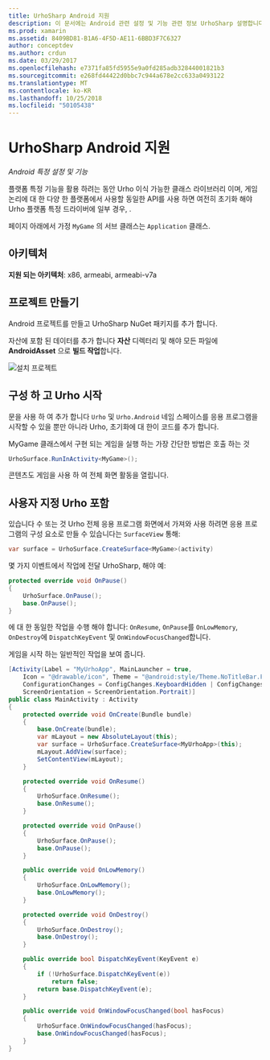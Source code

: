 ```yaml
---
title: UrhoSharp Android 지원
description: 이 문서에는 Android 관련 설정 및 기능 관련 정보 UrhoSharp 설명합니다. 지원 되는 아키텍처에 설명 하므로 특히 구성과 Urho, 및 Urho 포함 사용자 지정 시작 프로젝트를 만드는 방법.
ms.prod: xamarin
ms.assetid: 8409BD81-B1A6-4F5D-AE11-6BBD3F7C6327
author: conceptdev
ms.author: crdun
ms.date: 03/29/2017
ms.openlocfilehash: e7371fa85fd5955e9a0fd285adb32844001821b3
ms.sourcegitcommit: e268fd44422d0bbc7c944a678e2cc633a0493122
ms.translationtype: MT
ms.contentlocale: ko-KR
ms.lasthandoff: 10/25/2018
ms.locfileid: "50105438"
---
```

# <a name="urhosharp-android-support"></a>UrhoSharp Android 지원

_Android 특정 설정 및 기능_

플랫폼 특정 기능을 활용 하려는 동안 Urho 이식 가능한 클래스 라이브러리 이며, 게임 논리에 대 한 다양 한 플랫폼에서 사용할 동일한 API를 사용 하면 여전히 초기화 해야 Urho 플랫폼 특정 드라이버에 일부 경우, .

페이지 아래에서 가정 `MyGame` 의 서브 클래스는 `Application` 클래스.

## <a name="architectures"></a>아키텍처

**지원 되는 아키텍처**: x86, armeabi, armeabi-v7a

## <a name="create-a-project"></a>프로젝트 만들기

Android 프로젝트를 만들고 UrhoSharp NuGet 패키지를 추가 합니다.

자산에 포함 된 데이터를 추가 합니다 **자산** 디렉터리 및 해야 모든 파일에 **AndroidAsset** 으로 **빌드 작업**합니다.

![설치 프로젝트](android-images/image-3.png "자산 디렉터리에 자산을 포함 하는 추가 데이터")

## <a name="configure-and-launching-urho"></a>구성 하 고 Urho 시작

문을 사용 하 여 추가 합니다 `Urho` 및 `Urho.Android` 네임 스페이스를 응용 프로그램을 시작할 수 있을 뿐만 아니라 Urho, 초기화에 대 한이 코드를 추가 합니다.

MyGame 클래스에서 구현 되는 게임을 실행 하는 가장 간단한 방법은 호출 하는 것

```csharp
UrhoSurface.RunInActivity<MyGame>();
```

콘텐츠도 게임을 사용 하 여 전체 화면 활동을 열립니다.

## <a name="custom-embedding-of-urho"></a>사용자 지정 Urho 포함

있습니다 수 또는 것 Urho 전체 응용 프로그램 화면에서 가져와 사용 하려면 응용 프로그램의 구성 요소로 만들 수 있습니다는 `SurfaceView` 통해:

```csharp
var surface = UrhoSurface.CreateSurface<MyGame>(activity)
```

몇 가지 이벤트에서 작업에 전달 UrhoSharp, 해야 예:

```csharp
protected override void OnPause()
{
    UrhoSurface.OnPause();
    base.OnPause();
}
```

에 대 한 동일한 작업을 수행 해야 합니다: `OnResume`, `OnPause`를 `OnLowMemory`, `OnDestroy`에 `DispatchKeyEvent` 및 `OnWindowFocusChanged`합니다.

게임을 시작 하는 일반적인 작업을 보여 줍니다.

```csharp
[Activity(Label = "MyUrhoApp", MainLauncher = true,
    Icon = "@drawable/icon", Theme = "@android:style/Theme.NoTitleBar.Fullscreen",
    ConfigurationChanges = ConfigChanges.KeyboardHidden | ConfigChanges.Orientation,
    ScreenOrientation = ScreenOrientation.Portrait)]
public class MainActivity : Activity
{
    protected override void OnCreate(Bundle bundle)
    {
        base.OnCreate(bundle);
        var mLayout = new AbsoluteLayout(this);
        var surface = UrhoSurface.CreateSurface<MyUrhoApp>(this);
        mLayout.AddView(surface);
        SetContentView(mLayout);
    }

    protected override void OnResume()
    {
        UrhoSurface.OnResume();
        base.OnResume();
    }

    protected override void OnPause()
    {
        UrhoSurface.OnPause();
        base.OnPause();
    }

    public override void OnLowMemory()
    {
        UrhoSurface.OnLowMemory();
        base.OnLowMemory();
    }

    protected override void OnDestroy()
    {
        UrhoSurface.OnDestroy();
        base.OnDestroy();
    }

    public override bool DispatchKeyEvent(KeyEvent e)
    {
        if (!UrhoSurface.DispatchKeyEvent(e))
            return false;
        return base.DispatchKeyEvent(e);
    }

    public override void OnWindowFocusChanged(bool hasFocus)
    {
        UrhoSurface.OnWindowFocusChanged(hasFocus);
        base.OnWindowFocusChanged(hasFocus);
    }
}
```

